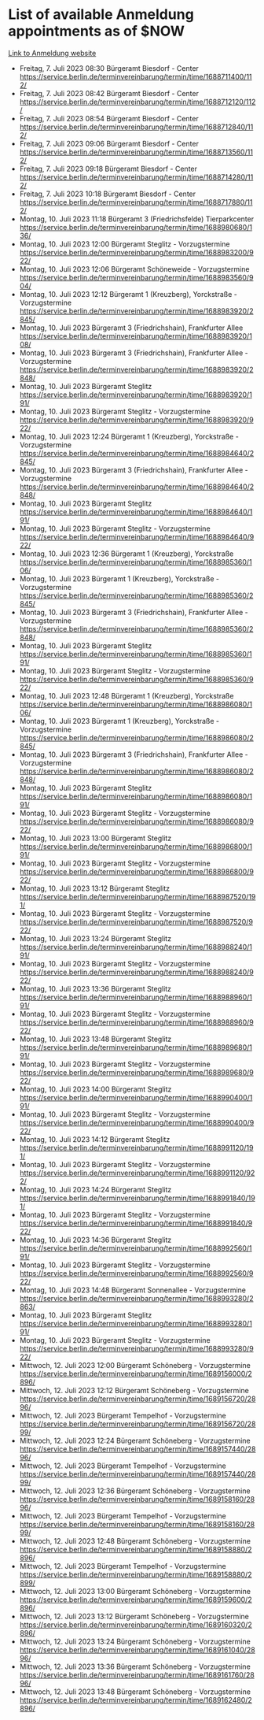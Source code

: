 # List of available Anmeldung appointments as of $NOW
[Link to Anmeldung website](https://service.berlin.de/terminvereinbarung/termin/tag.php?termin=1&anliegen[]=120686&dienstleisterlist=122210,122217,327316,122219,327312,122227,327314,122231,327346,122243,327348,122254,122252,329742,122260,329745,122262,329748,122271,327278,122273,327274,122277,327276,330436,122280,327294,122282,327290,122284,327292,122291,327270,122285,327266,122286,327264,122296,327268,150230,329760,122297,327286,122294,327284,122312,329763,122314,329775,122304,327330,122311,327334,122309,327332,317869,122281,327352,122279,329772,122283,122276,327324,122274,327326,122267,329766,122246,327318,122251,327320,122257,327322,122208,327298,122226,327300&herkunft=http%3A%2F%2Fservice.berlin.de%2Fdienstleistung%2F120686%2F)
- Freitag, 7. Juli 2023 08:30 Bürgeramt Biesdorf - Center https://service.berlin.de/terminvereinbarung/termin/time/1688711400/112/
- Freitag, 7. Juli 2023 08:42 Bürgeramt Biesdorf - Center https://service.berlin.de/terminvereinbarung/termin/time/1688712120/112/
- Freitag, 7. Juli 2023 08:54 Bürgeramt Biesdorf - Center https://service.berlin.de/terminvereinbarung/termin/time/1688712840/112/
- Freitag, 7. Juli 2023 09:06 Bürgeramt Biesdorf - Center https://service.berlin.de/terminvereinbarung/termin/time/1688713560/112/
- Freitag, 7. Juli 2023 09:18 Bürgeramt Biesdorf - Center https://service.berlin.de/terminvereinbarung/termin/time/1688714280/112/
- Freitag, 7. Juli 2023 10:18 Bürgeramt Biesdorf - Center https://service.berlin.de/terminvereinbarung/termin/time/1688717880/112/
- Montag, 10. Juli 2023 11:18 Bürgeramt 3 (Friedrichsfelde) Tierparkcenter https://service.berlin.de/terminvereinbarung/termin/time/1688980680/136/
- Montag, 10. Juli 2023 12:00 Bürgeramt Steglitz - Vorzugstermine https://service.berlin.de/terminvereinbarung/termin/time/1688983200/922/
- Montag, 10. Juli 2023 12:06 Bürgeramt Schöneweide - Vorzugstermine https://service.berlin.de/terminvereinbarung/termin/time/1688983560/904/
- Montag, 10. Juli 2023 12:12 Bürgeramt 1 (Kreuzberg), Yorckstraße - Vorzugstermine https://service.berlin.de/terminvereinbarung/termin/time/1688983920/2845/
- Montag, 10. Juli 2023  Bürgeramt 3 (Friedrichshain), Frankfurter Allee https://service.berlin.de/terminvereinbarung/termin/time/1688983920/108/
- Montag, 10. Juli 2023  Bürgeramt 3 (Friedrichshain), Frankfurter Allee - Vorzugstermine https://service.berlin.de/terminvereinbarung/termin/time/1688983920/2848/
- Montag, 10. Juli 2023  Bürgeramt Steglitz https://service.berlin.de/terminvereinbarung/termin/time/1688983920/191/
- Montag, 10. Juli 2023  Bürgeramt Steglitz - Vorzugstermine https://service.berlin.de/terminvereinbarung/termin/time/1688983920/922/
- Montag, 10. Juli 2023 12:24 Bürgeramt 1 (Kreuzberg), Yorckstraße - Vorzugstermine https://service.berlin.de/terminvereinbarung/termin/time/1688984640/2845/
- Montag, 10. Juli 2023  Bürgeramt 3 (Friedrichshain), Frankfurter Allee - Vorzugstermine https://service.berlin.de/terminvereinbarung/termin/time/1688984640/2848/
- Montag, 10. Juli 2023  Bürgeramt Steglitz https://service.berlin.de/terminvereinbarung/termin/time/1688984640/191/
- Montag, 10. Juli 2023  Bürgeramt Steglitz - Vorzugstermine https://service.berlin.de/terminvereinbarung/termin/time/1688984640/922/
- Montag, 10. Juli 2023 12:36 Bürgeramt 1 (Kreuzberg), Yorckstraße https://service.berlin.de/terminvereinbarung/termin/time/1688985360/106/
- Montag, 10. Juli 2023  Bürgeramt 1 (Kreuzberg), Yorckstraße - Vorzugstermine https://service.berlin.de/terminvereinbarung/termin/time/1688985360/2845/
- Montag, 10. Juli 2023  Bürgeramt 3 (Friedrichshain), Frankfurter Allee - Vorzugstermine https://service.berlin.de/terminvereinbarung/termin/time/1688985360/2848/
- Montag, 10. Juli 2023  Bürgeramt Steglitz https://service.berlin.de/terminvereinbarung/termin/time/1688985360/191/
- Montag, 10. Juli 2023  Bürgeramt Steglitz - Vorzugstermine https://service.berlin.de/terminvereinbarung/termin/time/1688985360/922/
- Montag, 10. Juli 2023 12:48 Bürgeramt 1 (Kreuzberg), Yorckstraße https://service.berlin.de/terminvereinbarung/termin/time/1688986080/106/
- Montag, 10. Juli 2023  Bürgeramt 1 (Kreuzberg), Yorckstraße - Vorzugstermine https://service.berlin.de/terminvereinbarung/termin/time/1688986080/2845/
- Montag, 10. Juli 2023  Bürgeramt 3 (Friedrichshain), Frankfurter Allee - Vorzugstermine https://service.berlin.de/terminvereinbarung/termin/time/1688986080/2848/
- Montag, 10. Juli 2023  Bürgeramt Steglitz https://service.berlin.de/terminvereinbarung/termin/time/1688986080/191/
- Montag, 10. Juli 2023  Bürgeramt Steglitz - Vorzugstermine https://service.berlin.de/terminvereinbarung/termin/time/1688986080/922/
- Montag, 10. Juli 2023 13:00 Bürgeramt Steglitz https://service.berlin.de/terminvereinbarung/termin/time/1688986800/191/
- Montag, 10. Juli 2023  Bürgeramt Steglitz - Vorzugstermine https://service.berlin.de/terminvereinbarung/termin/time/1688986800/922/
- Montag, 10. Juli 2023 13:12 Bürgeramt Steglitz https://service.berlin.de/terminvereinbarung/termin/time/1688987520/191/
- Montag, 10. Juli 2023  Bürgeramt Steglitz - Vorzugstermine https://service.berlin.de/terminvereinbarung/termin/time/1688987520/922/
- Montag, 10. Juli 2023 13:24 Bürgeramt Steglitz https://service.berlin.de/terminvereinbarung/termin/time/1688988240/191/
- Montag, 10. Juli 2023  Bürgeramt Steglitz - Vorzugstermine https://service.berlin.de/terminvereinbarung/termin/time/1688988240/922/
- Montag, 10. Juli 2023 13:36 Bürgeramt Steglitz https://service.berlin.de/terminvereinbarung/termin/time/1688988960/191/
- Montag, 10. Juli 2023  Bürgeramt Steglitz - Vorzugstermine https://service.berlin.de/terminvereinbarung/termin/time/1688988960/922/
- Montag, 10. Juli 2023 13:48 Bürgeramt Steglitz https://service.berlin.de/terminvereinbarung/termin/time/1688989680/191/
- Montag, 10. Juli 2023  Bürgeramt Steglitz - Vorzugstermine https://service.berlin.de/terminvereinbarung/termin/time/1688989680/922/
- Montag, 10. Juli 2023 14:00 Bürgeramt Steglitz https://service.berlin.de/terminvereinbarung/termin/time/1688990400/191/
- Montag, 10. Juli 2023  Bürgeramt Steglitz - Vorzugstermine https://service.berlin.de/terminvereinbarung/termin/time/1688990400/922/
- Montag, 10. Juli 2023 14:12 Bürgeramt Steglitz https://service.berlin.de/terminvereinbarung/termin/time/1688991120/191/
- Montag, 10. Juli 2023  Bürgeramt Steglitz - Vorzugstermine https://service.berlin.de/terminvereinbarung/termin/time/1688991120/922/
- Montag, 10. Juli 2023 14:24 Bürgeramt Steglitz https://service.berlin.de/terminvereinbarung/termin/time/1688991840/191/
- Montag, 10. Juli 2023  Bürgeramt Steglitz - Vorzugstermine https://service.berlin.de/terminvereinbarung/termin/time/1688991840/922/
- Montag, 10. Juli 2023 14:36 Bürgeramt Steglitz https://service.berlin.de/terminvereinbarung/termin/time/1688992560/191/
- Montag, 10. Juli 2023  Bürgeramt Steglitz - Vorzugstermine https://service.berlin.de/terminvereinbarung/termin/time/1688992560/922/
- Montag, 10. Juli 2023 14:48 Bürgeramt Sonnenallee - Vorzugstermine https://service.berlin.de/terminvereinbarung/termin/time/1688993280/2863/
- Montag, 10. Juli 2023  Bürgeramt Steglitz https://service.berlin.de/terminvereinbarung/termin/time/1688993280/191/
- Montag, 10. Juli 2023  Bürgeramt Steglitz - Vorzugstermine https://service.berlin.de/terminvereinbarung/termin/time/1688993280/922/
- Mittwoch, 12. Juli 2023 12:00 Bürgeramt Schöneberg - Vorzugstermine https://service.berlin.de/terminvereinbarung/termin/time/1689156000/2896/
- Mittwoch, 12. Juli 2023 12:12 Bürgeramt Schöneberg - Vorzugstermine https://service.berlin.de/terminvereinbarung/termin/time/1689156720/2896/
- Mittwoch, 12. Juli 2023  Bürgeramt Tempelhof - Vorzugstermine https://service.berlin.de/terminvereinbarung/termin/time/1689156720/2899/
- Mittwoch, 12. Juli 2023 12:24 Bürgeramt Schöneberg - Vorzugstermine https://service.berlin.de/terminvereinbarung/termin/time/1689157440/2896/
- Mittwoch, 12. Juli 2023  Bürgeramt Tempelhof - Vorzugstermine https://service.berlin.de/terminvereinbarung/termin/time/1689157440/2899/
- Mittwoch, 12. Juli 2023 12:36 Bürgeramt Schöneberg - Vorzugstermine https://service.berlin.de/terminvereinbarung/termin/time/1689158160/2896/
- Mittwoch, 12. Juli 2023  Bürgeramt Tempelhof - Vorzugstermine https://service.berlin.de/terminvereinbarung/termin/time/1689158160/2899/
- Mittwoch, 12. Juli 2023 12:48 Bürgeramt Schöneberg - Vorzugstermine https://service.berlin.de/terminvereinbarung/termin/time/1689158880/2896/
- Mittwoch, 12. Juli 2023  Bürgeramt Tempelhof - Vorzugstermine https://service.berlin.de/terminvereinbarung/termin/time/1689158880/2899/
- Mittwoch, 12. Juli 2023 13:00 Bürgeramt Schöneberg - Vorzugstermine https://service.berlin.de/terminvereinbarung/termin/time/1689159600/2896/
- Mittwoch, 12. Juli 2023 13:12 Bürgeramt Schöneberg - Vorzugstermine https://service.berlin.de/terminvereinbarung/termin/time/1689160320/2896/
- Mittwoch, 12. Juli 2023 13:24 Bürgeramt Schöneberg - Vorzugstermine https://service.berlin.de/terminvereinbarung/termin/time/1689161040/2896/
- Mittwoch, 12. Juli 2023 13:36 Bürgeramt Schöneberg - Vorzugstermine https://service.berlin.de/terminvereinbarung/termin/time/1689161760/2896/
- Mittwoch, 12. Juli 2023 13:48 Bürgeramt Schöneberg - Vorzugstermine https://service.berlin.de/terminvereinbarung/termin/time/1689162480/2896/
